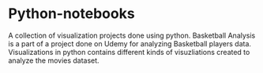 # Python-notebooks
A collection of visualization projects done using python. 
Basketball Analysis is a part of a project done on Udemy for analyzing Basketball players data.
Visualizations in python contains different kinds of visuzliations created to analyze the movies dataset.
